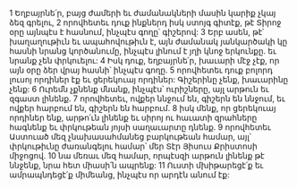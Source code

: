 1 Եղբայրնե՛ր, բայց ժամերի եւ ժամանակների մասին կարիք չկայ ձեզ գրելու, 2 որովհետեւ դուք ինքներդ իսկ ստոյգ գիտէք, թէ Տիրոջ օրը այնպէս է հասնում, ինչպէս գողը՝ գիշերով: 3 Երբ ասեն, թէ՝ խաղաղութիւն եւ ապահովութիւն է, այն ժամանակ յանկարծակի կը հասնի նրանց կործանումը, ինչպէս լինում է յղի կնոջ երկունքը. եւ նրանք չեն փրկուելու: 4 Իսկ դուք, եղբայրնե՛ր, խաւարի մէջ չէք, որ այն օրը ձեր վրայ հասնի՝ ինչպէս գողը. 5 որովհետեւ դուք բոլորդ լուսոյ որդիներ էք եւ ցերեկուայ որդիներ: Գիշերինը չենք, խաւարինը չենք: 6 Ուրեմն չքնենք մնանք, ինչպէս՝ ուրիշները, այլ արթուն եւ զգաստ լինենք. 7 որովհետեւ, ովքեր ննջում են, գիշերն են ննջում, եւ ովքեր հարբում են, գիշերն են հարբում. 8 իսկ մենք, որ ցերեկուայ որդիներ ենք, արթո՛ւն լինենք եւ սիրոյ ու հաւատի զրահները հագնենք եւ փրկութեան յոյսի սաղաւարտը դնենք. 9 որովհետեւ Աստուած մեզ չնախասահմանեց բարկութեան համար, այլ՝ փրկութիւնը ժառանգելու համար՝ մեր Տէր Յիսուս Քրիստոսի միջոցով. 10 նա մեռաւ մեզ համար, որպէսզի արթուն լինենք թէ ննջենք, նրա հետ միասի՛ն ապրենք: 11 Ուստի մխիթարեցէ՛ք եւ ամրապնդեցէ՛ք միմեանց, ինչպէս որ արդէն անում էք:

